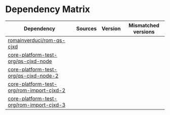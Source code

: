 # Dependency Matrix

Dependency | Sources | Version | Mismatched versions
---------- | ------- | ------- | -------------------
[romainverduci/rom-qs-cjxd](https://github.com/romainverduci/rom-qs-cjxd.git) |  | []() | 
[core-platform-test-org/qs-cjxd-node](https://github.com/core-platform-test-org/qs-cjxd-node.git) |  | []() | 
[core-platform-test-org/qs-cjxd-node-2](https://github.com/core-platform-test-org/qs-cjxd-node-2.git) |  | []() | 
[core-platform-test-org/rom-import-cjxd-2](https://github.com/core-platform-test-org/rom-import-cjxd-2.git) |  | []() | 
[core-platform-test-org/rom-import-cjxd-3](https://github.com/core-platform-test-org/rom-import-cjxd-3.git) |  | []() | 
